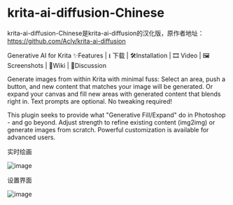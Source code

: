 # krita-ai-diffusion-Chinese
krita-ai-diffusion-Chinese是krita-ai-diffusion的汉化版，原作者地址：https://github.com/Acly/krita-ai-diffusion

 Generative AI for Krita
✨Features | ⭳ 下载 | 🛠️Installation | 🎞️ Video | 🖼️Screenshots | 📖Wiki | 💬Discussion

Generate images from within Krita with minimal fuss: Select an area, push a button, and new content that matches your image will be generated. Or expand your canvas and fill new areas with generated content that blends right in. Text prompts are optional. No tweaking required!

This plugin seeks to provide what "Generative Fill/Expand" do in Photoshop - and go beyond. Adjust strength to refine existing content (img2img) or generate images from scratch. Powerful customization is available for advanced users.

实时绘画

![image](https://github.com/liujvnes/krita-ai-diffusion-Chinese/assets/25132014/081c85b7-6c43-4beb-b757-a3cdf2fc4c86)

设置界面

![image](https://github.com/liujvnes/krita-ai-diffusion-Chinese/assets/25132014/1b0fadb6-6961-419e-8d69-e66f15987224)
